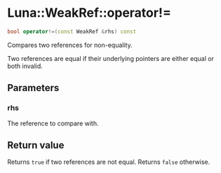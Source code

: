 # Luna::WeakRef::operator!=

```c++
bool operator!=(const WeakRef &rhs) const
```

Compares two references for non-equality. 

Two references are equal if their underlying pointers are either equal or both invalid. 

## Parameters
### rhs
The reference to compare with. 

## Return value
Returns `true` if two references are not equal. Returns `false` otherwise. 

